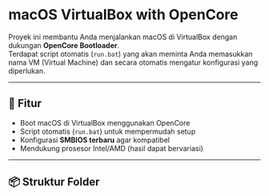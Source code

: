 # macOS VirtualBox with OpenCore

Proyek ini membantu Anda menjalankan macOS di VirtualBox dengan dukungan **OpenCore Bootloader**.  
Terdapat script otomatis (`run.bat`) yang akan meminta Anda memasukkan nama VM (Virtual Machine) dan secara otomatis mengatur konfigurasi yang diperlukan.

---

## 🚀 Fitur
- Boot macOS di VirtualBox menggunakan OpenCore
- Script otomatis (`run.bat`) untuk mempermudah setup
- Konfigurasi **SMBIOS terbaru** agar kompatibel
- Mendukung prosesor Intel/AMD (hasil dapat bervariasi)

---

## 📦 Struktur Folder

